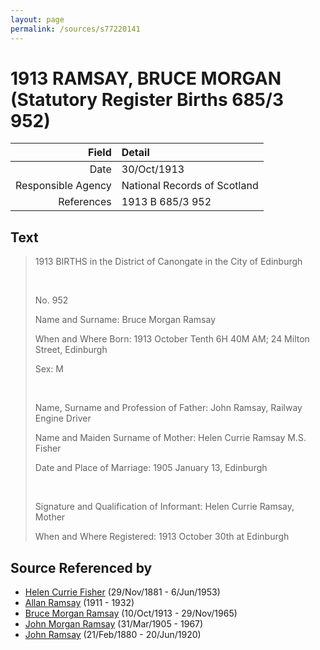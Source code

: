 ```yaml
---
layout: page
permalink: /sources/s77220141
---
```


# 1913 RAMSAY, BRUCE MORGAN (Statutory Register Births 685/3 952)

Field | Detail
---:|:---
Date | 30/Oct/1913
Responsible Agency | National Records of Scotland
References | 1913 B 685/3 952

## Text

> 1913 BIRTHS in the District of Canongate in the City of Edinburgh
>
> <br/>
>
> No. 952
>
> Name and Surname: Bruce Morgan Ramsay
>
> When and Where Born: 1913 October Tenth 6H 40M AM; 24 Milton Street, Edinburgh
>
> Sex: M
>
> <br/>
>
> Name, Surname and Profession of Father: John Ramsay, Railway Engine Driver
>
> Name and Maiden Surname of Mother: Helen Currie Ramsay M.S. Fisher
>
> Date and Place of Marriage: 1905 January 13, Edinburgh
>
> <br/>
>
> Signature and Qualification of Informant: Helen Currie Ramsay, Mother
>
> When and Where Registered: 1913 October 30th at Edinburgh
>

## Source Referenced by

* [Helen Currie Fisher](../people/@18426904@-helen-currie-fisher-b1881-11-29-d1953-6-6.md) (29/Nov/1881 - 6/Jun/1953)
* [Allan Ramsay](../people/@62219744@-allan-ramsay-b1911-d1932.md) (1911 - 1932)
* [Bruce Morgan Ramsay](../people/@49046148@-bruce-morgan-ramsay-b1913-10-10-d1965-11-29.md) (10/Oct/1913 - 29/Nov/1965)
* [John Morgan Ramsay](../people/@55070438@-john-morgan-ramsay-b1905-3-31-d1967.md) (31/Mar/1905 - 1967)
* [John Ramsay](../people/@64225415@-john-ramsay-b1880-2-21-d1920-6-20.md) (21/Feb/1880 - 20/Jun/1920)
